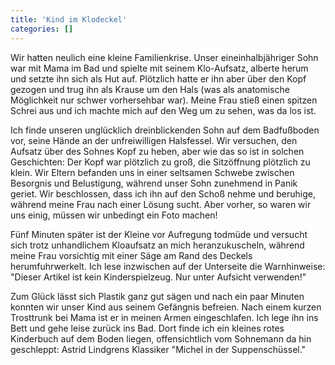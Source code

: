 ```yaml
---
title: 'Kind im Klodeckel'
categories: []
---
```


Wir hatten neulich eine kleine Familienkrise. Unser eineinhalbjähriger Sohn war mit Mama im Bad und spielte mit seinem Klo-Aufsatz, alberte herum und setzte ihn sich als Hut auf. Plötzlich hatte er ihn aber über den Kopf gezogen und trug ihn als Krause um den Hals (was als anatomische Möglichkeit nur schwer vorhersehbar war). Meine Frau stieß einen spitzen Schrei aus und ich machte mich auf den Weg um zu sehen, was da los ist.

Ich finde unseren unglücklich dreinblickenden Sohn auf dem Badfußboden vor, seine Hände an der unfreiwilligen Halsfessel. Wir versuchen, den Aufsatz über des Sohnes Kopf zu heben, aber wie das so ist in solchen Geschichten: Der Kopf war plötzlich zu groß, die Sitzöffnung plötzlich zu klein. Wir Eltern befanden uns in einer seltsamen Schwebe zwischen Besorgnis und Belustigung, während unser Sohn zunehmend in Panik geriet. Wir beschlossen, dass ich ihn auf den Schoß nehme und beruhige, während meine Frau nach einer Lösung sucht. Aber vorher, so waren wir uns einig, müssen wir unbedingt ein Foto machen!

Fünf Minuten später ist der Kleine vor Aufregung todmüde und versucht sich trotz unhandlichem Kloaufsatz an mich heranzukuscheln, während meine Frau vorsichtig mit einer Säge am Rand des Deckels herumfuhrwerkelt. Ich lese inzwischen auf der Unterseite die Warnhinweise: "Dieser Artikel ist kein Kinderspielzeug. Nur unter Aufsicht verwenden!"

Zum Glück lässt sich Plastik ganz gut sägen und nach ein paar Minuten konnten wir unser Kind aus seinem Gefängnis befreien. Nach einem kurzen Trosttrunk bei Mama ist er in meinen Armen eingeschlafen. Ich lege ihn ins Bett und gehe leise zurück ins Bad. Dort finde ich ein kleines rotes Kinderbuch auf dem Boden liegen, offensichtlich vom Sohnemann da hin geschleppt: Astrid Lindgrens Klassiker "Michel in der Suppenschüssel."